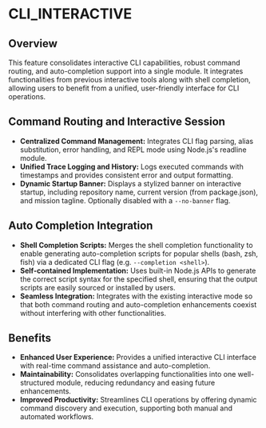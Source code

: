 # CLI_INTERACTIVE

## Overview
This feature consolidates interactive CLI capabilities, robust command routing, and auto-completion support into a single module. It integrates functionalities from previous interactive tools along with shell completion, allowing users to benefit from a unified, user-friendly interface for CLI operations.

## Command Routing and Interactive Session
- **Centralized Command Management:** Integrates CLI flag parsing, alias substitution, error handling, and REPL mode using Node.js's readline module.
- **Unified Trace Logging and History:** Logs executed commands with timestamps and provides consistent error and output formatting.
- **Dynamic Startup Banner:** Displays a stylized banner on interactive startup, including repository name, current version (from package.json), and mission tagline. Optionally disabled with a `--no-banner` flag.

## Auto Completion Integration
- **Shell Completion Scripts:** Merges the shell completion functionality to enable generating auto-completion scripts for popular shells (bash, zsh, fish) via a dedicated CLI flag (e.g. `--completion <shell>`).
- **Self-contained Implementation:** Uses built-in Node.js APIs to generate the correct script syntax for the specified shell, ensuring that the output scripts are easily sourced or installed by users.
- **Seamless Integration:** Integrates with the existing interactive mode so that both command routing and auto-completion enhancements coexist without interfering with other functionalities.

## Benefits
- **Enhanced User Experience:** Provides a unified interactive CLI interface with real-time command assistance and auto-completion.
- **Maintainability:** Consolidates overlapping functionalities into one well-structured module, reducing redundancy and easing future enhancements.
- **Improved Productivity:** Streamlines CLI operations by offering dynamic command discovery and execution, supporting both manual and automated workflows.
